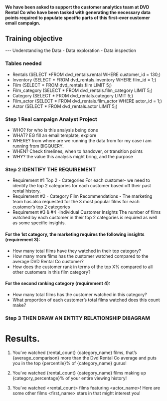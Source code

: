 #### We have been asked to support the customer analytics team at DVD Rental Co who have been tasked with generating the necessary data points required to populate specific parts of this first-ever customer email campaign.

## Training objective
--- Understanding the Data - Data exploration - Data inspection
### Tables needed
- Rentals (SELECT *FROM dvd_rentals.rental WHERE customer_id = 130;)
- Inventory (SELECT * FROM dvd_rentals.inventory WHERE film_id = 1;)
- Film (SELECT * FROM dvd_rentals.film LIMIT 5;)
- Film_category (SELECT * FROM dvd_rentals.film_category LIMIT 5;)
- Category (SELECT * FROM dvd_rentals.category LIMIT 5;)
- Film_actor (SELECT * FROM dvd_rentals.film_actor WHERE actor_id = 1;)
- Actor (SELECT * FROM dvd_rentals.actor LIMIT 5;)

### Step 1 Real campaign Analyst Project
- WHO?  for who is this analysis being done
- WHAT? EG fill an email template, explore
- WHERE? from where are we running the data from for my case i am running from BIGQUERY.
- WHEN? Check timelines, when to handover, or transition points
- WHY? the value this analysis might bring, and the purpose

### Step 2 IDENTIFY THE REQUIREMENT
- Requirement #1 Top 2 - Categories For each customer-  we need to identify the top 2 categories for each customer based off their past rental history. 
- Requirement #2 - Category Film Recommendations - The marketing team has also requested for the 3 most popular films for each customer’s top 2 categories
- Requirement #3 & #4 -Individual Customer Insights  The number of films watched by each customer in their top 2 categories is required as well as some specific insights.
  
#### For the 1st category, the marketing requires the following insights (requirement 3):
- How many total films have they watched in their top category?
- How many more films has the customer watched compared to the average DVD Rental Co customer?
- How does the customer rank in terms of the top X% compared to all other customers in this film category?

#### For the second ranking category (requirement 4):
- How many total films has the customer watched in this category?
- What proportion of each customer’s total films watched does this count make?



### Step 3 THEN DRAW AN ENTITY RELATIONSHIP DI8AGRAM

# Results. 
1. You’ve watched {rental_count} {category_name} films, that’s {average_comparison} more than the Dvd Rental Co average and puts you in the top {percentile}% of {category_name} gurus!

2. You’ve watched {rental_count} {category_name} films making up {category_percentage}% of your entire viewing history!

3. You’ve watched <rental_count> films featuring <actor_name>! Here are some other films <first_name> stars in that might interest you!
